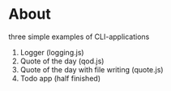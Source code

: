 # About
three simple examples of CLI-applications
1. Logger (logging.js)
2. Quote of the day (qod.js)
3. Quote of the day with file writing (quote.js)
4. Todo app (half finished)

